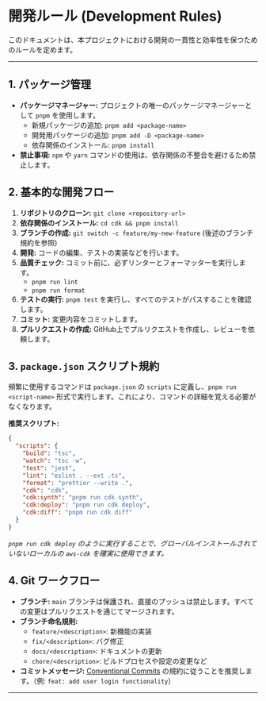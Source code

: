 # 開発ルール (Development Rules)

このドキュメントは、本プロジェクトにおける開発の一貫性と効率性を保つためのルールを定めます。

---

## 1. パッケージ管理

- **パッケージマネージャー:** プロジェクトの唯一のパッケージマネージャーとして `pnpm` を使用します。
    - 新規パッケージの追加: `pnpm add <package-name>`
    - 開発用パッケージの追加: `pnpm add -D <package-name>`
    - 依存関係のインストール: `pnpm install`
- **禁止事項:** `npm` や `yarn` コマンドの使用は、依存関係の不整合を避けるため禁止します。

## 2. 基本的な開発フロー

1.  **リポジトリのクローン:** `git clone <repository-url>`
2.  **依存関係のインストール:** `cd cdk && pnpm install`
3.  **ブランチの作成:** `git switch -c feature/my-new-feature` (後述のブランチ規約を参照)
4.  **開発:** コードの編集、テストの実装などを行います。
5.  **品質チェック:** コミット前に、必ずリンターとフォーマッターを実行します。
    - `pnpm run lint`
    - `pnpm run format`
6.  **テストの実行:** `pnpm test` を実行し、すべてのテストがパスすることを確認します。
7.  **コミット:** 変更内容をコミットします。
8.  **プルリクエストの作成:** GitHub上でプルリクエストを作成し、レビューを依頼します。

## 3. `package.json` スクリプト規約

頻繁に使用するコマンドは `package.json` の `scripts` に定義し、`pnpm run <script-name>` 形式で実行します。これにより、コマンドの詳細を覚える必要がなくなります。

**推奨スクリプト:**

```json
{
  "scripts": {
    "build": "tsc",
    "watch": "tsc -w",
    "test": "jest",
    "lint": "eslint . --ext .ts",
    "format": "prettier --write .",
    "cdk": "cdk",
    "cdk:synth": "pnpm run cdk synth",
    "cdk:deploy": "pnpm run cdk deploy",
    "cdk:diff": "pnpm run cdk diff"
  }
}
```

*`pnpm run cdk deploy` のように実行することで、グローバルインストールされていないローカルの `aws-cdk` を確実に使用できます。*

## 4. Git ワークフロー

- **ブランチ:** `main` ブランチは保護され、直接のプッシュは禁止します。すべての変更はプルリクエストを通じてマージされます。
- **ブランチ命名規則:**
    - `feature/<description>`: 新機能の実装
    - `fix/<description>`: バグ修正
    - `docs/<description>`: ドキュメントの更新
    - `chore/<description>`: ビルドプロセスや設定の変更など
- **コミットメッセージ:** [Conventional Commits](https://www.conventionalcommits.org/) の規約に従うことを推奨します。（例: `feat: add user login functionality`）

---

